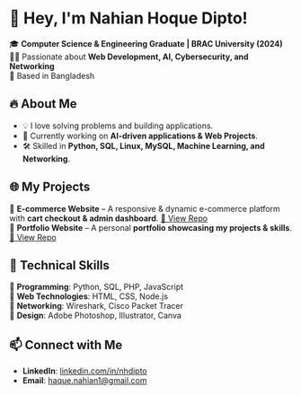 # 👋 Hey, I'm Nahian Hoque Dipto!  
🎓 **Computer Science & Engineering Graduate | BRAC University (2024)**  
👨‍💻 Passionate about **Web Development, AI, Cybersecurity, and Networking**  
📍 Based in Bangladesh  

## 🔥 About Me  
- 💡 I love solving problems and building applications.  
- 🚀 Currently working on **AI-driven applications & Web Projects**.  
- 🛠️ Skilled in **Python, SQL, Linux, MySQL, Machine Learning, and Networking**.  

## 🌐 My Projects  
🔹 **E-commerce Website** – A responsive & dynamic e-commerce platform with **cart checkout & admin dashboard**. [🔗 View Repo]()  
🔹 **Portfolio Website** – A personal **portfolio showcasing my projects & skills**. [🔗 View Repo]()  

## 📜 Technical Skills  
🔹 **Programming**: Python, SQL, PHP, JavaScript  
🔹 **Web Technologies**: HTML, CSS, Node.js  
🔹 **Networking**: Wireshark, Cisco Packet Tracer  
🔹 **Design**: Adobe Photoshop, Illustrator, Canva  

## 📫 Connect with Me  
- **LinkedIn**: [linkedin.com/in/nhdipto](https://www.linkedin.com/in/nhdipto)  
- **Email**: haque.nahian1@gmail.com  
